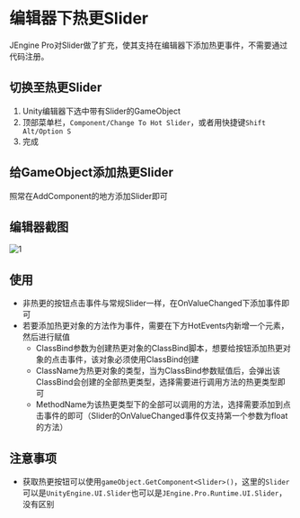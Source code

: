 # 编辑器下热更Slider

JEngine Pro对Slider做了扩充，使其支持在编辑器下添加热更事件，不需要通过代码注册。

## 切换至热更Slider

1. Unity编辑器下选中带有Slider的GameObject
2. 顶部菜单栏，```Component/Change To Hot Slider```，或者用快捷键```Shift Alt/Option S```
3. 完成

## 给GameObject添加热更Slider

照常在AddComponent的地方添加Slider即可



## 编辑器截图

![1](https://s1.ax1x.com/2022/07/16/j4gDk6.png)

## 使用 

- 非热更的按钮点击事件与常规Slider一样，在OnValueChanged下添加事件即可
- 若要添加热更对象的方法作为事件，需要在下方HotEvents内新增一个元素，然后进行赋值
  - ClassBind参数为创建热更对象的ClassBind脚本，想要给按钮添加热更对象的点击事件，该对象必须使用ClassBind创建
  - ClassName为热更对象的类型，当为ClassBind参数赋值后，会弹出该ClassBind会创建的全部热更类型，选择需要进行调用方法的热更类型即可
  - MethodName为该热更类型下的全部可以调用的方法，选择需要添加到点击事件的即可（Slider的OnValueChanged事件仅支持第一个参数为float的方法）



## 注意事项

- 获取热更按钮可以使用```gameObject.GetComponent<Slider>()```，这里的```Slider```可以是```UnityEngine.UI.Slider```也可以是```JEngine.Pro.Runtime.UI.Slider```，没有区别